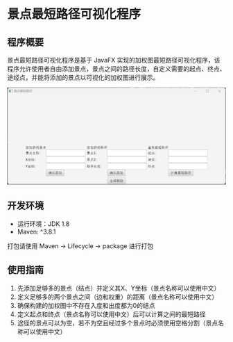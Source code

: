 # 景点最短路径可视化程序

## 程序概要

景点最短路径可视化程序是基于 JavaFX 实现的加权图最短路径可视化程序，该程序允许使用者自由添加景点，景点之间的路径长度，自定义需要的起点、终点、途经点，并能将添加的景点以可视化的加权图进行展示。

![img.png](img.png)

## 开发环境

- 运行环境：JDK 1.8
- Maven: ^3.8.1

打包请使用 Maven -> Lifecycle -> package 进行打包

## 使用指南

1. 先添加足够多的景点（结点）并定义其X、Y坐标（景点名称可以使用中文）
2. 定义足够多的两个景点之间（边和权重）的距离（景点名称可以使用中文）
3. 确保构建的加权图中不存在入度和出度都为0的结点
4. 定义起点和终点（景点名称可以使用中文）后可以计算之间的最短路径
5. 途径的景点可以为空，若不为空且经过多个景点时必须使用空格分割（景点名称可以使用中文）
